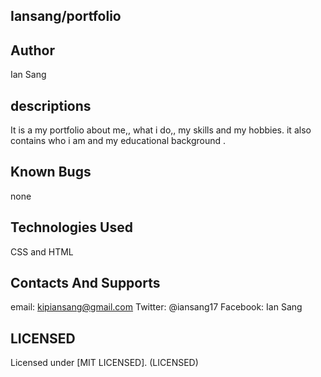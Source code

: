 ## Iansang/portfolio
## Author
Ian Sang
## descriptions
It is a my portfolio about me,, what i do,, my skills and my hobbies. it also contains who i am and my educational background .
## Known Bugs
none
## Technologies Used 
CSS and HTML
## Contacts And Supports
email: kipiansang@gmail.com Twitter: @iansang17 Facebook: Ian Sang 
## LICENSED 
Licensed under [MIT LICENSED]. (LICENSED) 
